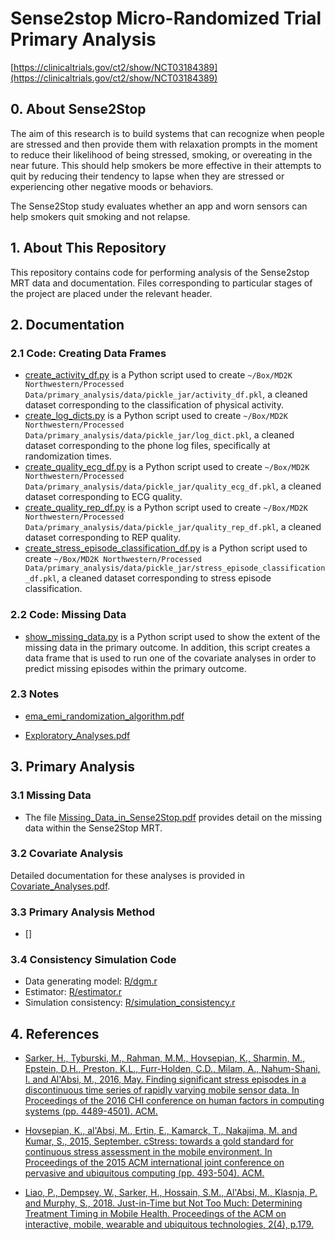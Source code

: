 # Sense2stop Micro-Randomized Trial Primary Analysis

[https://clinicaltrials.gov/ct2/show/NCT03184389](https://clinicaltrials.gov/ct2/show/NCT03184389)

## 0. About Sense2Stop 

The aim of this research is to build systems that can recognize when people 
are stressed and then provide them with relaxation prompts in the moment 
to reduce their likelihood of being stressed, smoking, or overeating in 
the near future. This should help smokers be more effective in their 
attempts to quit by reducing their tendency to lapse when they are 
stressed or experiencing other negative moods or behaviors.

The Sense2Stop study evaluates whether an app and worn sensors can help 
smokers quit smoking and not relapse.

## 1. About This Repository

This repository contains code for performing analysis of the Sense2stop MRT 
data and documentation. Files corresponding to particular stages of the project 
are placed under the relevant header.

## 2. Documentation

### 2.1 Code: Creating Data Frames

- [create_activity_df.py](https://github.com/StatisticalReinforcementLearningLab/S2S_primary_analysis/blob/master/Python/create_activity_df.py) is a Python script used to create `~/Box/MD2K Northwestern/Processed Data/primary_analysis/data/pickle_jar/activity_df.pkl`, a cleaned dataset corresponding to the classification of 
physical activity. 
- [create_log_dicts.py](https://github.com/StatisticalReinforcementLearningLab/S2S_primary_analysis/blob/master/Python/create_log_dicts.py) is a Python script used to create `~/Box/MD2K Northwestern/Processed Data/primary_analysis/data/pickle_jar/log_dict.pkl`, a cleaned dataset corresponding to the phone log files, specifically at randomization times. 
- [create_quality_ecg_df.py](https://github.com/StatisticalReinforcementLearningLab/S2S_primary_analysis/blob/master/Python/create_quality_ecg_df.py) is a Python script used to create `~/Box/MD2K Northwestern/Processed Data/primary_analysis/data/pickle_jar/quality_ecg_df.pkl`, a cleaned dataset corresponding to ECG quality. 
- [create_quality_rep_df.py](https://github.com/StatisticalReinforcementLearningLab/S2S_primary_analysis/blob/master/Python/create_quality_rep_df.py) is a Python script used to create `~/Box/MD2K Northwestern/Processed Data/primary_analysis/data/pickle_jar/quality_rep_df.pkl`, a cleaned dataset corresponding to REP quality.
- [create_stress_episode_classification_df.py](https://github.com/StatisticalReinforcementLearningLab/S2S_primary_analysis/blob/master/Python/create_stress_episode_classification_df.py) is a Python script used to create `~/Box/MD2K Northwestern/Processed Data/primary_analysis/data/pickle_jar/stress_episode_classification_df.pkl`, a cleaned dataset corresponding to stress episode classification.

### 2.2 Code: Missing Data

- [show_missing_data.py](https://github.com/StatisticalReinforcementLearningLab/S2S_primary_analysis/blob/master/Python/show_missing_data.py) is a Python script used to 
show the extent of the missing data in the primary outcome. In addition, this script creates 
a data frame that is used to run one of the covariate analyses in order to predict missing 
episodes within the primary outcome. 

### 2.3 Notes

- [ema_emi_randomization_algorithm.pdf](https://github.com/StatisticalReinforcementLearningLab/S2S_primary_analysis/blob/master/pdf_files/ema_emi_randomization_algorithm.pdf)

- [Exploratory_Analyses.pdf](https://github.com/StatisticalReinforcementLearningLab/S2S_primary_analysis/blob/master/pdf_files/Exploratory_Analyses.pdf)

## 3. Primary Analysis

### 3.1 Missing Data 

- The file [Missing_Data_in_Sense2Stop.pdf](https://github.com/StatisticalReinforcementLearningLab/S2S_primary_analysis/blob/master/pdf_files/Missing_Data_in_Sense2Stop.pdf) provides detail on 
the missing data within the Sense2Stop MRT. 

### 3.2 Covariate Analysis 

Detailed documentation for these analyses is provided in [Covariate_Analyses.pdf](https://github.com/StatisticalReinforcementLearningLab/S2S_primary_analysis/blob/master/pdf_files/Covariate_Analyses.pdf).

### 3.3 Primary Analysis Method
- []

### 3.4 Consistency Simulation Code
- Data generating model: [R/dgm.r](https://github.com/StatisticalReinforcementLearningLab/S2S_primary_analysis/blob/master/R/dgm.r)
- Estimator: [R/estimator.r](https://github.com/StatisticalReinforcementLearningLab/S2S_primary_analysis/blob/master/R/estimator.r)
- Simulation consistency: [R/simulation_consistency.r](https://github.com/StatisticalReinforcementLearningLab/S2S_primary_analysis/blob/master/R/simulation_consistency.r)

## 4. References 

- [Sarker, H., Tyburski, M., Rahman, M.M., Hovsepian, K., Sharmin, M., Epstein, D.H., Preston, K.L., Furr-Holden, C.D., Milam, A., Nahum-Shani, I. and Al'Absi, M., 2016, May. Finding significant stress episodes in a discontinuous time series of rapidly varying mobile sensor data. In Proceedings of the 2016 CHI conference on human factors in computing systems (pp. 4489-4501). ACM.](https://www.ncbi.nlm.nih.gov/pmc/articles/PMC5207658/pdf/nihms835269.pdf)

- [Hovsepian, K., al'Absi, M., Ertin, E., Kamarck, T., Nakajima, M. and Kumar, S., 2015, September. cStress: towards a gold standard for continuous stress assessment in the mobile environment. In Proceedings of the 2015 ACM international joint conference on pervasive and ubiquitous computing (pp. 493-504). ACM.](https://www.ncbi.nlm.nih.gov/pmc/articles/PMC4631393/pdf/nihms728674.pdf)

- [Liao, P., Dempsey, W., Sarker, H., Hossain, S.M., Al'Absi, M., Klasnja, P. and Murphy, S., 2018. Just-in-Time but Not Too Much: Determining Treatment Timing in Mobile Health. Proceedings of the ACM on interactive, mobile, wearable and ubiquitous technologies, 2(4), p.179.](https://www.ncbi.nlm.nih.gov/pmc/articles/PMC6380673/pdf/nihms-1004611.pdf)